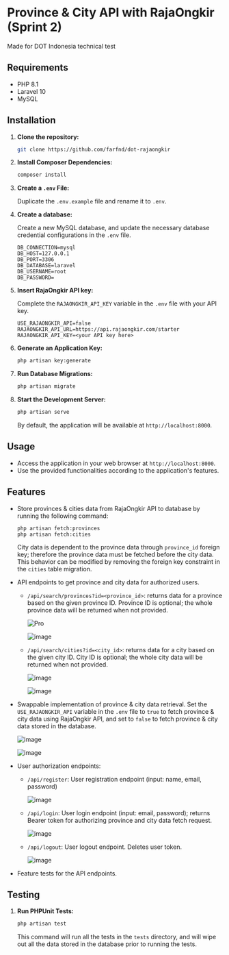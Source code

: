 # Province & City API with RajaOngkir (Sprint 2)

Made for DOT Indonesia technical test

## Requirements

-   PHP 8.1
-   Laravel 10
-   MySQL

## Installation

1.  **Clone the repository:**

    ```bash
    git clone https://github.com/farfnd/dot-rajaongkir
    ```

2.  **Install Composer Dependencies:**

    ```bash
    composer install
    ```

3.  **Create a `.env` File:**

    Duplicate the `.env.example` file and rename it to `.env`.

4.  **Create a database:**

    Create a new MySQL database, and update the necessary database credential configurations in the `.env` file.

    ```
    DB_CONNECTION=mysql
    DB_HOST=127.0.0.1
    DB_PORT=3306
    DB_DATABASE=laravel
    DB_USERNAME=root
    DB_PASSWORD=
    ```

5.  **Insert RajaOngkir API key:**

    Complete the `RAJAONGKIR_API_KEY` variable in the `.env` file with your API key.

    ```
    USE_RAJAONGKIR_API=false
    RAJAONGKIR_API_URL=https://api.rajaongkir.com/starter
    RAJAONGKIR_API_KEY=<your API key here>
    ```

6.  **Generate an Application Key:**

    ```bash
    php artisan key:generate
    ```

7.  **Run Database Migrations:**

    ```bash
    php artisan migrate
    ```

8.  **Start the Development Server:**

    ```bash
    php artisan serve
    ```

    By default, the application will be available at `http://localhost:8000`.

## Usage

-   Access the application in your web browser at `http://localhost:8000`.
-   Use the provided functionalities according to the application's features.

## Features

-   Store provinces & cities data from RajaOngkir API to database by running the following command:

    ```
    php artisan fetch:provinces
    php artisan fetch:cities
    ```

    City data is dependent to the province data through `province_id` foreign key; therefore the province data must be fetched before the city data. This behavior can be modified by removing the foreign key constraint in the `cities` table migration.

-   API endpoints to get province and city data for authorized users.

    -   `/api/search/provinces?id=<province_id>`: returns data for a province based on the given province ID. Province ID is optional; the whole province data will be returned when not provided.

        ![Pro](https://github.com/farfnd/dot-rajaongkir/assets/70105993/b75aed3e-40d6-4c63-be4b-c15ba567b553)

        ![image](https://github.com/farfnd/dot-rajaongkir/assets/70105993/7d7eea15-c5bc-4983-b2ef-2f62c3fad104)

    -   `/api/search/cities?id=<city_id>`: returns data for a city based on the given city ID. City ID is optional; the whole city data will be returned when not provided.

        ![image](https://github.com/farfnd/dot-rajaongkir/assets/70105993/f61395eb-c83a-48bb-a692-f4b9229b30c4)

        ![image](https://github.com/farfnd/dot-rajaongkir/assets/70105993/4a067fde-3a3d-4f5a-8346-37f14c306fd8)

-   Swappable implementation of province & city data retrieval. Set the `USE_RAJAONGKIR_API` variable in the `.env` file to `true` to fetch province & city data using RajaOngkir API, and set to `false` to fetch province & city data stored in the database.

    ![image](https://github.com/farfnd/dot-rajaongkir/assets/70105993/0278f4a0-466a-451f-bcf0-49855678e44e)
    
    ![image](https://github.com/farfnd/dot-rajaongkir/assets/70105993/97b7da31-5d77-493f-9021-58758caeca8d)

-   User authorization endpoints:

    -   `/api/register`: User registration endpoint (input: name, email, password)
    
        ![image](https://github.com/farfnd/dot-rajaongkir/assets/70105993/4570db49-c10f-49cd-b682-bca650aa245c)

    -   `/api/login`: User login endpoint (input: email, password); returns Bearer token for authorizing province and city data fetch request.

        ![image](https://github.com/farfnd/dot-rajaongkir/assets/70105993/28c107ae-447a-4ad8-abeb-b711003d2cce)

    -   `/api/logout`: User logout endpoint. Deletes user token.

        ![image](https://github.com/farfnd/dot-rajaongkir/assets/70105993/50b3e7d1-11a0-46eb-aa93-b570597d889e)

-   Feature tests for the API endpoints.

## Testing

1. **Run PHPUnit Tests:**

    ```bash
    php artisan test
    ```

    This command will run all the tests in the `tests` directory, and will wipe out all the data stored in the database prior to running the tests.
